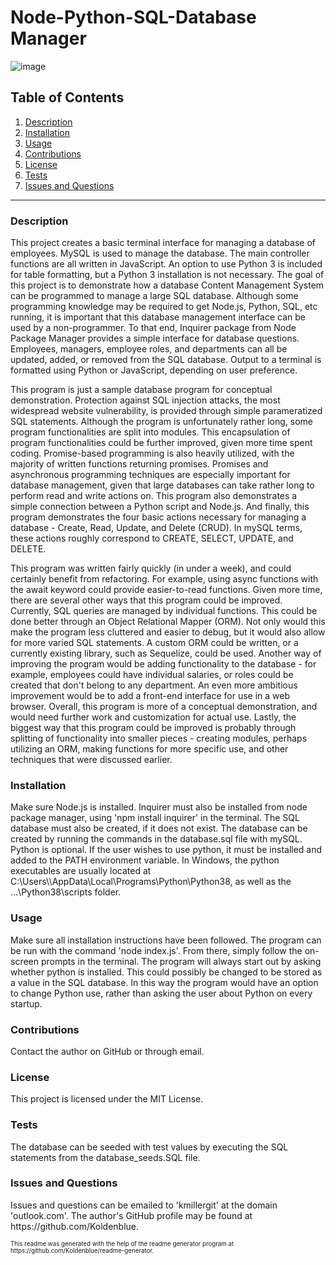 # Node-Python-SQL-Database Manager

![image](https://img.shields.io/badge/license-MIT%20License-green)

## Table of Contents

1. <a href="#description">Description</a>
2. <a href="#installation">Installation</a>
3. <a href="#usage">Usage</a>
4. <a href="#contributions">Contributions</a>
5. <a href="#license">License</a>
6. <a href="#test">Tests</a>
7. <a href="#questions">Issues and Questions</a>
<hr><h3 id='description'>Description</h3>
This project creates a basic terminal interface for managing a database of employees. MySQL is used to manage the database. The main controller functions are all written in JavaScript. An option to use Python 3 is included for table formatting, but a Python 3 installation is not necessary. The goal of this project is to demonstrate how a database Content Management System can be programmed to manage a large SQL database. Although some programming knowledge may be required to get Node.js, Python, SQL, etc running, it is important that this database management interface can be used by a non-programmer. To that end, Inquirer package from Node Package Manager provides a simple interface for database questions. Employees, managers, employee roles, and departments can all be updated, added, or removed from the SQL database. Output to a terminal is formatted using Python or JavaScript, depending on user preference.  


This program is just a sample database program for conceptual demonstration. Protection against SQL injection attacks, the most widespread website vulnerability, is provided through simple parameratized SQL statements. Although the program is unfortunately rather long, some program functionalities are split into modules. This encapsulation of program functionalities could be further improved, given more time spent coding. Promise-based programming is also heavily utilized, with the majority of written functions returning promises. Promises and asynchronous programming techniques are especially important for database management, given that large databases can take rather long to perform read and write actions on. This program also demonstrates a simple connection between a Python script and Node.js. And finally, this program demonstrates the four basic actions necessary for managing a database - Create, Read, Update, and Delete (CRUD). In mySQL terms, these actions roughly correspond to CREATE, SELECT, UPDATE, and DELETE.  


This program was written fairly quickly (in under a week), and could certainly benefit from refactoring. For example, using async functions with the await keyword could provide easier-to-read functions. Given more time, there are several other ways that this program could be improved. Currently, SQL queries are managed by individual functions. This could be done better through an Object Relational Mapper (ORM). Not only would this make the program less cluttered and easier to debug, but it would also allow for more varied SQL statements. A custom ORM could be written, or a currently existing library, such as Sequelize, could be used. Another way of improving the program would be adding functionality to the database - for example, employees could have individual salaries, or roles could be created that don't belong to any department. An even more ambitious improvement would be to add a front-end interface for use in a web browser. Overall, this program is more of a conceptual demonstration, and would need further work and customization for actual use. Lastly, the biggest way that this program could be improved is probably through splitting of functionality into smaller pieces - creating modules, perhaps utilizing an ORM, making functions for more specific use, and other techniques that were discussed earlier.

<h3 id='installation'>Installation</h3>
Make sure Node.js is installed. Inquirer must also be installed from node package manager, using 'npm install inquirer' in the terminal. The SQL database must also be created, if it does not exist. The database can be created by running the commands in the database.sql file with mySQL. Python is optional. If the user wishes to use python, it must be installed and added to the PATH environment variable. In Windows, the python executables are usually located at C:\Users\<username>\AppData\Local\Programs\Python\Python38, as well as the ...\Python38\scripts folder.

<h3 id='usage'>Usage</h3>
Make sure all installation instructions have been followed. The program can be run with the command 'node index.js'. From there, simply follow the on-screen prompts in the terminal. The program will always start out by asking whether python is installed. This could possibly be changed to be stored as a value in the SQL database. In this way the program would have an option to change Python use, rather than asking the user about Python on every startup.

<h3 id='contributions'>Contributions</h3>
Contact the author on GitHub or through email.

<h3 id='license'>License</h3>
This project is licensed under the MIT License.

<h3 id='test'>Tests</h3>
The database can be seeded with test values by executing the SQL statements from the database_seeds.SQL file.

<h3 id='questions'>Issues and Questions</h3>
Issues and questions can be emailed to 'kmillergit' at the domain 'outlook.com'. The author's GitHub profile may be found at https://github.com/Koldenblue.<p><sub><sup>This readme was generated with the help of the readme generator program at https://github.com/Koldenblue/readme-generator.</sup></sub></p>